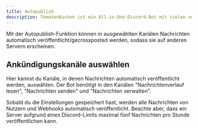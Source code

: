 ```yaml
---
title: Autopublish
description: TomatenKuchen ist ein All-in-One-Discord-Bot mit vielen verschiedenen Funktionen. Mit Autopublish können Nachrichten in Ankündigungskanälen automatisch veröffentlicht werden.
---
```


Mit der Autopublish-Funktion können in ausgewählten Kanälen Nachrichten automatisch veröffentlicht/gecrossposted werden, sodass sie auf anderen Servern erscheinen.

## Ankündigungskanäle auswählen

Hier kannst du Kanäle, in denen Nachrichten automatisch veröffentlicht werden, auswählen. Der Bot benötigt in den Kanälen "Nachrichtenverlauf lesen", "Nachrichten senden" und "Nachrichten verwalten".

Sobald du die Einstellungen gespeichert hast, werden alle Nachrichten von Nutzern und Webhooks automatisch veröffentlicht. Beachte aber, dass ein Server aufgrund eines Discord-Limits maximal fünf Nachrichten pro Stunde veröffentlichen kann.
